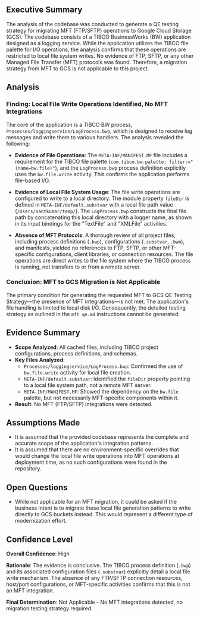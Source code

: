 ## Executive Summary

The analysis of the codebase was conducted to generate a QE testing strategy for migrating MFT (FTP/SFTP) operations to Google Cloud Storage (GCS). The codebase consists of a TIBCO BusinessWorks (BW) application designed as a logging service. While the application utilizes the TIBCO file palette for I/O operations, the analysis confirms that these operations are restricted to local file system writes. No evidence of FTP, SFTP, or any other Managed File Transfer (MFT) protocols was found. Therefore, a migration strategy from MFT to GCS is not applicable to this project.

## Analysis

### Finding: Local File Write Operations Identified, No MFT Integrations

The core of the application is a TIBCO BW process, `Processes/loggingservice/LogProcess.bwp`, which is designed to receive log messages and write them to various handlers. The analysis revealed the following:

*   **Evidence of File Operations**: The `META-INF/MANIFEST.MF` file includes a requirement for the TIBCO file palette (`com.tibco.bw.palette; filter:="(name=bw.file)"`), and the `LogProcess.bwp` process definition explicitly uses the `bw.file.write` activity. This confirms the application performs file-based I/O.

*   **Evidence of Local File System Usage**: The file write operations are configured to write to a local directory. The module property `fileDir` is defined in `META-INF/default.substvar` with a local file path value (`/Users/santkumar/temp/`). The `LogProcess.bwp` constructs the final file path by concatenating this local directory with a logger name, as shown in its input bindings for the "TextFile" and "XMLFile" activities.

*   **Absence of MFT Protocols**: A thorough review of all project files, including process definitions (`.bwp`), configurations (`.substvar`, `.bwm`), and manifests, yielded no references to FTP, SFTP, or other MFT-specific configurations, client libraries, or connection resources. The file operations are direct writes to the file system where the TIBCO process is running, not transfers to or from a remote server.

### Conclusion: MFT to GCS Migration is Not Applicable

The primary condition for generating the requested MFT to GCS QE Testing Strategy—the presence of MFT integrations—is not met. The application's file handling is limited to local disk I/O. Consequently, the detailed testing strategy as outlined in the `mft_qe.md` instructions cannot be generated.

## Evidence Summary

*   **Scope Analyzed**: All cached files, including TIBCO project configurations, process definitions, and schemas.
*   **Key Files Analyzed**:
    *   `Processes/loggingservice/LogProcess.bwp`: Confirmed the use of `bw.file.write` activity for local file creation.
    -   `META-INF/default.substvar`: Identified the `fileDir` property pointing to a local file system path, not a remote MFT server.
    -   `META-INF/MANIFEST.MF`: Showed the dependency on the `bw.file` palette, but not necessarily MFT-specific components within it.
*   **Result**: No MFT (FTP/SFTP) integrations were detected.

## Assumptions Made

*   It is assumed that the provided codebase represents the complete and accurate scope of the application's integration patterns.
*   It is assumed that there are no environment-specific overrides that would change the local file write operations into MFT operations at deployment time, as no such configurations were found in the repository.

## Open Questions

*   While not applicable for an MFT migration, it could be asked if the business intent is to migrate these local file generation patterns to write directly to GCS buckets instead. This would represent a different type of modernization effort.

## Confidence Level

**Overall Confidence**: High

**Rationale**: The evidence is conclusive. The TIBCO process definition (`.bwp`) and its associated configuration files (`.substvar`) explicitly detail a local file write mechanism. The absence of any FTP/SFTP connection resources, host/port configurations, or MFT-specific activities confirms that this is not an MFT integration.

**Final Determination**: Not Applicable - No MFT integrations detected, no migration testing strategy required.